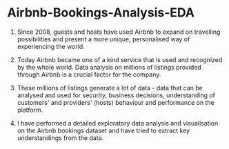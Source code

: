 # Airbnb-Bookings-Analysis-EDA

1. Since 2008, guests and hosts have used Airbnb to expand on travelling possibilities and present a more unique, personalised way of experiencing the world.

2. Today Airbnb became one of a kind service that is used and recognized by the whole world. Data analysis on millions of listings provided through Airbnb is a crucial factor for the company. 

3. These millions of listings generate a lot of data - data that can be analysed and used for security, business decisions, understanding of customers' and providers' (hosts) behaviour and performance on the platform.

4. I have performed a detailed exploratory data analysis and visualisation on the Airbnb bookings dataset and have tried to extract key understandings from the data.
